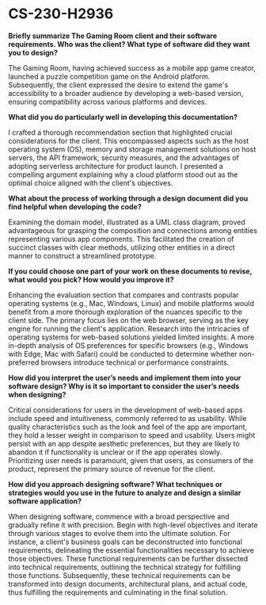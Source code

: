 # CS-230-H2936

<b>Briefly summarize The Gaming Room client and their software requirements. Who was the client? What type of software did they want you to design?</b>

The Gaming Room, having achieved success as a mobile app game creator, launched a puzzle competition game on the Android platform. Subsequently, the client expressed the desire to extend the game's accessibility to a broader audience by developing a web-based version, ensuring compatibility across various platforms and devices.

<b>What did you do particularly well in developing this documentation?</b>

I crafted a thorough recommendation section that highlighted crucial considerations for the client. This encompassed aspects such as the host operating system (OS), memory and storage management solutions on host servers, the API framework, security measures, and the advantages of adopting serverless architecture for product launch. I presented a compelling argument explaining why a cloud platform stood out as the optimal choice aligned with the client's objectives.

<b>What about the process of working through a design document did you find helpful when developing the code?</b>

Examining the domain model, illustrated as a UML class diagram, proved advantageous for grasping the composition and connections among entities representing various app components. This facilitated the creation of succinct classes with clear methods, utilizing other entities in a direct manner to construct a streamlined prototype.

<b>If you could choose one part of your work on these documents to revise, what would you pick? How would you improve it?</b>

Enhancing the evaluation section that compares and contrasts popular operating systems (e.g., Mac, Windows, Linux) and mobile platforms would benefit from a more thorough exploration of the nuances specific to the client side. The primary focus lies on the web browser, serving as the key engine for running the client's application. Research into the intricacies of operating systems for web-based solutions yielded limited insights. A more in-depth analysis of OS preferences for specific browsers (e.g., Windows with Edge, Mac with Safari) could be conducted to determine whether non-preferred browsers introduce technical or performance constraints.

<b>How did you interpret the user’s needs and implement them into your software design? Why is it so important to consider the user’s needs when designing?</b>

Critical considerations for users in the development of web-based apps include speed and intuitiveness, commonly referred to as usability. While quality characteristics such as the look and feel of the app are important, they hold a lesser weight in comparison to speed and usability. Users might persist with an app despite aesthetic preferences, but they are likely to abandon it if functionality is unclear or if the app operates slowly. Prioritizing user needs is paramount, given that users, as consumers of the product, represent the primary source of revenue for the client.

<b>How did you approach designing software? What techniques or strategies would you use in the future to analyze and design a similar software application?</b>

When designing software, commence with a broad perspective and gradually refine it with precision. Begin with high-level objectives and iterate through various stages to evolve them into the ultimate solution. For instance, a client's business goals can be deconstructed into functional requirements, delineating the essential functionalities necessary to achieve those objectives. These functional requirements can be further dissected into technical requirements, outlining the technical strategy for fulfilling those functions. Subsequently, these technical requirements can be transformed into design documents, architectural plans, and actual code, thus fulfilling the requirements and culminating in the final solution.
